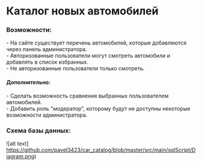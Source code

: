 <h1> Каталог новых автомобилей </h1>
<h3> Возможности: </h3>
  - На сайте существует перечень автомобилей, которые добавляются через панель администратора. <br>
  - Авторизованные пользователи могут смотреть автомобили и добавлять в список избранных. <br>
  - Не авторизованные пользователи только смотреть. <br>

 <h4> Дополнительно: </h4>
  - Сделать возможность сравнения выбранных пользователем автомобилей. <br>
  - Добавить роль "модератор", которому будут не доступны некоторые возможности администратора. <br>

<h3> Схема базы данных: </h3>
 
![alt text] https://github.com/pavel3423/car_catalog/blob/master/src/main/sqlScript/Diagram.png)
